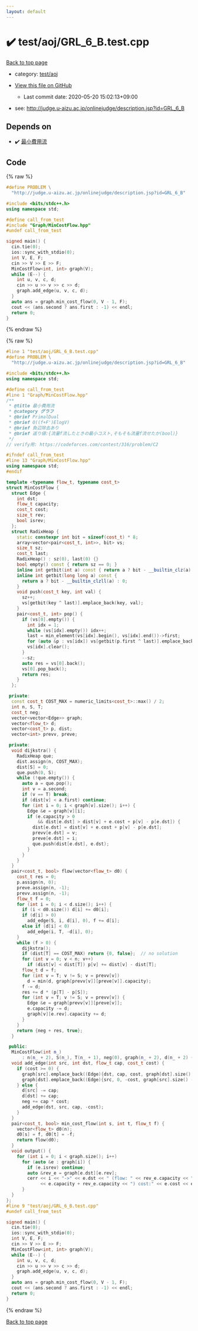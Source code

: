 ```yaml
---
layout: default
---
```


<!-- mathjax config similar to math.stackexchange -->
<script type="text/javascript" async
  src="https://cdnjs.cloudflare.com/ajax/libs/mathjax/2.7.5/MathJax.js?config=TeX-MML-AM_CHTML">
</script>
<script type="text/x-mathjax-config">
  MathJax.Hub.Config({
    TeX: { equationNumbers: { autoNumber: "AMS" }},
    tex2jax: {
      inlineMath: [ ['$','$'] ],
      processEscapes: true
    },
    "HTML-CSS": { matchFontHeight: false },
    displayAlign: "left",
    displayIndent: "2em"
  });
</script>

<script type="text/javascript" src="https://cdnjs.cloudflare.com/ajax/libs/jquery/3.4.1/jquery.min.js"></script>
<script src="https://cdn.jsdelivr.net/npm/jquery-balloon-js@1.1.2/jquery.balloon.min.js" integrity="sha256-ZEYs9VrgAeNuPvs15E39OsyOJaIkXEEt10fzxJ20+2I=" crossorigin="anonymous"></script>
<script type="text/javascript" src="../../../assets/js/copy-button.js"></script>
<link rel="stylesheet" href="../../../assets/css/copy-button.css" />


# :heavy_check_mark: test/aoj/GRL_6_B.test.cpp

<a href="../../../index.html">Back to top page</a>

* category: <a href="../../../index.html#0d0c91c0cca30af9c1c9faef0cf04aa9">test/aoj</a>
* <a href="{{ site.github.repository_url }}/blob/master/test/aoj/GRL_6_B.test.cpp">View this file on GitHub</a>
    - Last commit date: 2020-05-20 15:02:13+09:00


* see: <a href="http://judge.u-aizu.ac.jp/onlinejudge/description.jsp?id=GRL_6_B">http://judge.u-aizu.ac.jp/onlinejudge/description.jsp?id=GRL_6_B</a>


## Depends on

* :heavy_check_mark: <a href="../../../library/Graph/MinCostFlow.hpp.html">最小費用流</a>


## Code

<a id="unbundled"></a>
{% raw %}
```cpp
#define PROBLEM \
  "http://judge.u-aizu.ac.jp/onlinejudge/description.jsp?id=GRL_6_B"

#include <bits/stdc++.h>
using namespace std;

#define call_from_test
#include "Graph/MinCostFlow.hpp"
#undef call_from_test

signed main() {
  cin.tie(0);
  ios::sync_with_stdio(0);
  int V, E, F;
  cin >> V >> E >> F;
  MinCostFlow<int, int> graph(V);
  while (E--) {
    int u, v, c, d;
    cin >> u >> v >> c >> d;
    graph.add_edge(u, v, c, d);
  }
  auto ans = graph.min_cost_flow(0, V - 1, F);
  cout << (ans.second ? ans.first : -1) << endl;
  return 0;
}
```
{% endraw %}

<a id="bundled"></a>
{% raw %}
```cpp
#line 1 "test/aoj/GRL_6_B.test.cpp"
#define PROBLEM \
  "http://judge.u-aizu.ac.jp/onlinejudge/description.jsp?id=GRL_6_B"

#include <bits/stdc++.h>
using namespace std;

#define call_from_test
#line 1 "Graph/MinCostFlow.hpp"
/**
 * @title 最小費用流
 * @category グラフ
 * @brief PrimalDual
 * @brief O((f+F')ElogV)
 * @brief 負辺除去あり
 * @brief 返り値:{流量f流したときの最小コスト,そもそも流量f流せたか(bool)}
 */
// verify用: https://codeforces.com/contest/316/problem/C2

#ifndef call_from_test
#line 13 "Graph/MinCostFlow.hpp"
using namespace std;
#endif

template <typename flow_t, typename cost_t>
struct MinCostFlow {
  struct Edge {
    int dst;
    flow_t capacity;
    cost_t cost;
    size_t rev;
    bool isrev;
  };
  struct RadixHeap {
    static constexpr int bit = sizeof(cost_t) * 8;
    array<vector<pair<cost_t, int>>, bit> vs;
    size_t sz;
    cost_t last;
    RadixHeap() : sz(0), last(0) {}
    bool empty() const { return sz == 0; }
    inline int getbit(int a) const { return a ? bit - __builtin_clz(a) : 0; }
    inline int getbit(long long a) const {
      return a ? bit - __builtin_clzll(a) : 0;
    }
    void push(cost_t key, int val) {
      sz++;
      vs[getbit(key ^ last)].emplace_back(key, val);
    }
    pair<cost_t, int> pop() {
      if (vs[0].empty()) {
        int idx = 1;
        while (vs[idx].empty()) idx++;
        last = min_element(vs[idx].begin(), vs[idx].end())->first;
        for (auto &p : vs[idx]) vs[getbit(p.first ^ last)].emplace_back(p);
        vs[idx].clear();
      }
      --sz;
      auto res = vs[0].back();
      vs[0].pop_back();
      return res;
    }
  };

 private:
  const cost_t COST_MAX = numeric_limits<cost_t>::max() / 2;
  int n, S, T;
  cost_t neg;
  vector<vector<Edge>> graph;
  vector<flow_t> d;
  vector<cost_t> p, dist;
  vector<int> prevv, preve;

 private:
  void dijkstra() {
    RadixHeap que;
    dist.assign(n, COST_MAX);
    dist[S] = 0;
    que.push(0, S);
    while (!que.empty()) {
      auto a = que.pop();
      int v = a.second;
      if (v == T) break;
      if (dist[v] < a.first) continue;
      for (int i = 0; i < graph[v].size(); i++) {
        Edge &e = graph[v][i];
        if (e.capacity > 0
            && dist[e.dst] > dist[v] + e.cost + p[v] - p[e.dst]) {
          dist[e.dst] = dist[v] + e.cost + p[v] - p[e.dst];
          prevv[e.dst] = v;
          preve[e.dst] = i;
          que.push(dist[e.dst], e.dst);
        }
      }
    }
  }
  pair<cost_t, bool> flow(vector<flow_t> d0) {
    cost_t res = 0;
    p.assign(n, 0);
    preve.assign(n, -1);
    prevv.assign(n, -1);
    flow_t f = 0;
    for (int i = 0; i < d.size(); i++) {
      if (i < d0.size()) d[i] += d0[i];
      if (d[i] > 0)
        add_edge(S, i, d[i], 0), f += d[i];
      else if (d[i] < 0)
        add_edge(i, T, -d[i], 0);
    }
    while (f > 0) {
      dijkstra();
      if (dist[T] == COST_MAX) return {0, false};  // no solution
      for (int v = 0; v < n; v++)
        if (dist[v] < dist[T]) p[v] += dist[v] - dist[T];
      flow_t d = f;
      for (int v = T; v != S; v = prevv[v])
        d = min(d, graph[prevv[v]][preve[v]].capacity);
      f -= d;
      res += d * (p[T] - p[S]);
      for (int v = T; v != S; v = prevv[v]) {
        Edge &e = graph[prevv[v]][preve[v]];
        e.capacity -= d;
        graph[v][e.rev].capacity += d;
      }
    }
    return {neg + res, true};
  }

 public:
  MinCostFlow(int n_)
      : n(n_ + 2), S(n_), T(n_ + 1), neg(0), graph(n_ + 2), d(n_ + 2) {}
  void add_edge(int src, int dst, flow_t cap, cost_t cost) {
    if (cost >= 0) {
      graph[src].emplace_back((Edge){dst, cap, cost, graph[dst].size(), 0});
      graph[dst].emplace_back((Edge){src, 0, -cost, graph[src].size() - 1, 1});
    } else {
      d[src] -= cap;
      d[dst] += cap;
      neg += cap * cost;
      add_edge(dst, src, cap, -cost);
    }
  }
  pair<cost_t, bool> min_cost_flow(int s, int t, flow_t f) {
    vector<flow_t> d0(n);
    d0[s] = f, d0[t] = -f;
    return flow(d0);
  }
  void output() {
    for (int i = 0; i < graph.size(); i++)
      for (auto &e : graph[i]) {
        if (e.isrev) continue;
        auto &rev_e = graph[e.dst][e.rev];
        cerr << i << "->" << e.dst << " (flow: " << rev_e.capacity << "/"
             << e.capacity + rev_e.capacity << ") cost:" << e.cost << endl;
      }
  }
};
#line 9 "test/aoj/GRL_6_B.test.cpp"
#undef call_from_test

signed main() {
  cin.tie(0);
  ios::sync_with_stdio(0);
  int V, E, F;
  cin >> V >> E >> F;
  MinCostFlow<int, int> graph(V);
  while (E--) {
    int u, v, c, d;
    cin >> u >> v >> c >> d;
    graph.add_edge(u, v, c, d);
  }
  auto ans = graph.min_cost_flow(0, V - 1, F);
  cout << (ans.second ? ans.first : -1) << endl;
  return 0;
}

```
{% endraw %}

<a href="../../../index.html">Back to top page</a>

